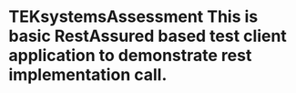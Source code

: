 # TEKsystemsAssessment This is basic RestAssured  based test client application to demonstrate rest implementation call. 
